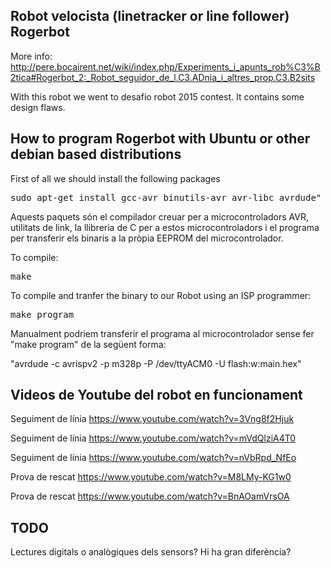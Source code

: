 Robot velocista (linetracker or line follower) Rogerbot
-------------------------------------------------------
More info:
 http://pere.bocairent.net/wiki/index.php/Experiments_i_apunts_rob%C3%B2tica#Rogerbot_2:_Robot_seguidor_de_l.C3.ADnia_i_altres_prop.C3.B2sits

With this robot we went to desafio robot 2015 contest.
It contains some design flaws.

How to program Rogerbot with Ubuntu or other debian based distributions
-----------------------------------------------------------------------
First of all we should install the following packages
<pre>
sudo apt-get install gcc-avr binutils-avr avr-libc avrdude"
</pre>

Aquests paquets són el compilador creuar per a microcontroladors AVR, utilitats de link, la llibreria de C per a estos microcontroladors i el programa per transferir els binaris a la pròpia EEPROM del microcontrolador.

To compile:
<pre>make</pre>

To compile and tranfer the binary to our Robot using an ISP programmer:
<pre>make program</pre>

Manualment podriem transferir el programa al microcontrolador sense fer "make program" de la següent forma:

"avrdude -c avrispv2 -p m328p -P /dev/ttyACM0 -U flash:w:main.hex"


Videos de Youtube del robot en funcionament
---------------------------------------------

Seguiment de línia https://www.youtube.com/watch?v=3Vng8f2Hjuk

Seguiment de línia https://www.youtube.com/watch?v=mVdQlziA4T0

Seguiment de línia https://www.youtube.com/watch?v=nVbRpd_NfEo

Prova de rescat https://www.youtube.com/watch?v=M8LMy-KG1w0  

Prova de rescat https://www.youtube.com/watch?v=BnAOamVrsOA

TODO
----
Lectures digitals o analògiques dels sensors?
Hi ha gran diferència?
